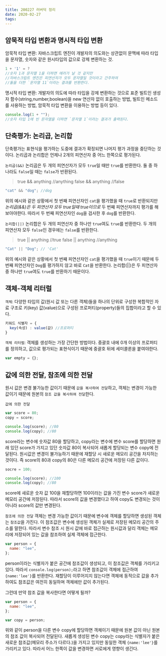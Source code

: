 ```yaml
---
title: 200227 러버덕 정리
date: 2020-02-27
tags:
---
```


## 암묵적 타입 변환과 명시적 타입 변환

암묵적 타입 변환: 자바스크립트 엔진이 개발자의 의도와는 상관없이 문맥에 따라 타입을 문자열, 숫자와 같은 원시타입의 값으로 강제 변환하는 것.

```javascript
1 + '1' = ?
//숫자 1과 문자열 1을 더하면 에러가 날 것 같지만
//자바스크립트 엔진은 피연산자가 모두 문자열일 것이라고 간주하여
//둘을 더한 `문자열 11`이라는 결과를 반환한다.
```

명시적 타입 변환: 개발자의 의도에 따라 타입을 강제 변환하는 것으로 표준 빌트인 생성자 함수(string,number,boolean)을 new 연산자 없이 호출하는 방법, 빌트인 메소드를 사용하는 방법, 암묵적 타입 변환을 이용하는 방법 등이 있다.

```javascript
console.log(1 + "");
//숫자 타입 1에 빈 문자열을 더하면 `문자열 1`이라는 결과가 출력된다.
```

## 단축평가: 논리곱, 논리합

단축평가는 표현식을 평가하는 도중에 결과가 확정되면 나머지 평가 과정을 중단하는 것이다. 논리곱과 논리합은 언제나 2개의 피연산자 중 어느 한쪽으로 평가된다.

`논리곱(&&)`
논리곱은 두 개의 피연산자가 모두 `true`일 때만 `true`를 반환한다. 둘 중 하나라도 `false`일 때는 `false`가 반환된다.

> true && anything //anything
> false && anything //false

```javascript
"cat" && "dog"; //dog
```

위의 예시와 같은 상황에서 첫 번째 피연산자인 `cat`을 평가했을 때 `true`로 반환되지만 _논리곱(&&)은 두 피연산자 모두 true일때 true이므로_ 두 번째 피연산자까지 평가를 해보아야한다. 따라서 두 번째 피연산자인 `dog`을 검사한 후 `dog`를 반환한다.

`논리합(||)`
논리합은 두 개의 피연산자 중 하나만 `true`여도 `true`를 반환한다. 두 개의 피연산자 모두 `false`인 경우에는 `false`를 반환한다.

> true || anything //true
> false || anything //anything

```javascript
"Cat" || "Dog"; // 'Cat'
```

위의 예시와 같은 상황에서 첫 번째 피연산자인 `cat`을 평가했을 때 `true`이기 때문에 두 번째 피연산자인 `Dog`를 평가하지 않고 바로 `Cat`을 반환한다. 논리합(||)은 두 피연산자 중 하나만 `true`여도 `true`를 반환하기 때문이다.

## 객체-객체 리터럴

`객체`: 다양한 타입의 값(원시 값 또는 다른 객체)들을 하나의 단위로 구성한 복합적인 자료 구조로 키(key) 값(value)으로 구성된 프로퍼티(property)들의 집합이라고 할 수 있다.

```javascript
키워드 식별자 = {
  key(속성) : value(값) //프로퍼티
}
```

`객체 리터럴`: 객체를 생성하는 가장 간단한 방법이다. 중괄호 내에 0개 이상의 프로퍼티를 정의하고, 값으로 평가되는 표현식이기 때문에 중괄호 뒤에 세미콜론을 붙여야한다.

```javascript
var empty = {};
```

## 값에 의한 전달, 참조에 의한 전달

원시 값은 변경 불가능한 값이기 때문에 `값을 복사하여 전달`하고, 객체는 변경이 가능한 값이기 때문에 원본의 `참조 값을 복사하여 전달`한다.

`값에 의한 전달`

```javascript
var score = 80;
copy = score;

console.log(score); //80
console.log(copy); //80
```

score라는 변수에 숫자값 80을 할당하고, copy라는 변수에 변수 score를 할당하면 원래 있던 score가 가지고 있던 숫자값 80이 복사되어 새롭게 할당되는 변수 copy에 전달된다. 원시값은 변경이 불가능하기 때문에 재할당 시 새로운 메모리 공간을 차지하는 것이다. 즉 score의 80과 copy의 80은 다른 메모리 공간에 저장된 다른 값이다.

```javascript
socre = 100;

console.log(score); //100
console.log(copy); //80
```

score에 새로운 숫자 값 100을 재할당하면 100이라는 값을 가진 변수 score가 새로운 메모리 공간에 저장된다. 따라서 score의 값을 변경했다고 하여 copy도 변경되는 것이 아니라 score의 값만 변경된다.

`참조에 의한 전달`
객체는 변경 가능한 값이기 때문에 변수에 객체를 할당하면 생성된 객체는 `참조값`을 가진다. 이 참조값은 변수에 생성된 객체가 실제로 저장된 메모리 공간의 주소를 말한다. 따라서 변수 참조 시 원시 값에 바로 접근하는 원시값과 달리 객체는 메모리에 저장되어 있는 값을 참조하여 실제 객체에 접근한다.

```javascript
var person = {
  name: "lee",
};
```

person이라는 식별자가 붙은 공간에 참조값이 생성되고, 이 참조값은 객체를 가리키고 있다. 따라서 `console.log(person);`라고 하면 참조값이 객체에 접근하여 `{name:'lee'}`를 반환한다. 재할당이 이루어지지 않는다면 객체에 동적으로 값을 추가하여도 참조값은 여전히 동일하며 객체에만 값이 추가된다.

그런데 만약 참조 값을 복사한다면 어떻게 될까?

```javascript
var person = {
  name: "lee",
};

var copy = person;
```

위와 같이 person을 다른 변수 copy에 할당하면 객체이기 때문에 원본 값이 아닌 원본의 참조 값이 복사되어 전달된다. 새롭게 생성된 변수 copy는 copy라는 식별자가 붙은 새로운 참조값(메모리 주소가 다르다.)을 가지고 있지만 동일한 객체 `{name:'lee'}`를 가리키고 있다. 따라서 어느 한쪽이 값을 변경하면 서로에게 영향이 생긴다.
